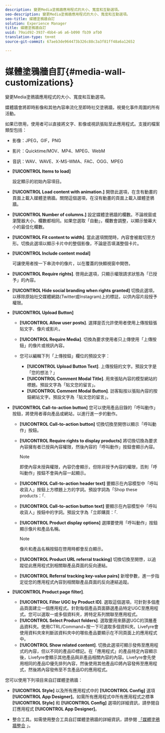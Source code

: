 ```yaml
---
description: 變更Media塗鴉牆應用程式的大小、寬度和互動選項。
seo-description: 變更Media塗鴉牆應用程式的大小、寬度和互動選項。
seo-title: 媒體塗鴉牆自訂
solution: Experience Manager
title: 媒體塗鴉牆自訂
uuid: 79aid92-3937-4bb4-a6 a6-b090 fb39 afb0
translation-type: tm+mt
source-git-commit: 67aeb3de964473b326c88c3a3f81ff48a6a12652

---
```



# 媒體塗鴉牆自訂{#media-wall-customizations}

變更Media塗鴉牆應用程式的大小、寬度和互動選項。



媒體牆會將即時影像和其他內容串流化至即時社交塗鴉牆，視覺化事件周圍的所有活動。

如果已啓用，使用者可以直接將文字、影像或視訊張貼至此應用程式。支援的檔案類型包括：

* 影像：JPEG，GIF，PNG
* 影片：Quicktime/MOV、MP4、MPEG、WebM
* 音訊：WAV、WAVE、X-MS-WMA、FAC、OGG、MPEG

* **[!UICONTROL Items to load]**

   設定顯示的初始內容項目。

* **[!UICONTROL Load content with animation.]** 開啓此選項，在含有動畫的頁面上載入媒體塗鴉牆。關閉這個選項，在沒有動畫的頁面上載入媒體塗鴉牆。
* **[!UICONTROL Number of columns.]** 設定媒體塗鴉牆的欄數。不論視窗或瀏覽器大小，欄數都相同。如果您選取「自動」，欄數會調整，以顯示螢幕大小的最佳化欄數。
* **[!UICONTROL Fit content to width]**. 當此選項關閉時，內容會被裁切至方形。切換此選項以顯示卡片中的整個影像，不論是否填滿整個卡片。
* **[!UICONTROL Include content modal]**

   可讓使用者按一下串流中的像片，以在覆蓋的快顯視窗中開啓。

* **[!UICONTROL Require rights]**. 啓用此選項，只顯示權限請求狀態為「已授予」的內容。
* **[!UICONTROL Hide social branding when rights granted]** 切換此選項，以移除原始社交媒體網路(Twitter或Instagram)上的標誌，以供內容片段授予權限。

* **[!UICONTROL Upload Button]**

   * **[!UICONTROL Allow user posts]**. 選擇是否允許使用者使用上傳按鈕張貼文字、像片或影片。
   * **[!UICONTROL Require Media]**. 切換為要求使用者只上傳使用「上傳按鈕」的像片或視訊內容。
   * 您可以編輯下列「上傳按鈕」欄位的預設文字：

      * **[!UICONTROL Upload Button Text]**. 上傳按鈕的文字。預設文字是「您的想法？」
      * **[!UICONTROL Comment Modal Title]**. 用來張貼內容的模型網站的標題。預設文字為「貼文您的留言」。
      * **[!UICONTROL Comment Modal Button]**. 訪客點按以張貼內容的按鈕網站文字。預設文字為「貼文您的留言」。

* **[!UICONTROL Call-to-action button]** 您可以使用產品目錄的「呼叫動作」按鈕，將使用者導向產品或網站，以進行進一步的動作。

   * **[!UICONTROL Call-to-action button]** 切換切換至開啓以顯示「呼叫動作」按鈕。
   * **[!UICONTROL Require rights to display products]** 將切換切換為要求內容擁有者已授與內容權限，然後內容的「呼叫動作」按鈕會顯示內容。

      >[!NOTE]
      >
      >即使內容未授與權限，內容仍會顯示，但除非授予內容的權限，否則「呼叫動作」按鈕不會與內容一起顯示。

   * **[!UICONTROL Call-to-action header text]** 要顯示在內容模型中「呼叫收貨人」按鈕上方標題上方的字詞。預設字詞為「Shop these products：「.
   * **[!UICONTROL Call-to-action button text]** 要顯示在內容模型中「呼叫收貨人」按鈕中的字詞。預設文字為「立即購買：「.
   * **[!UICONTROL Product display options]** 選擇要使用「呼叫動作」按鈕顯示像片和產品名稱。

      >[!NOTE]
      >
      >像片和產品名稱按鈕在啓用時都會反白顯示。

   * **[!UICONTROL Product URL referral tracking]** 切換切換至開啓，以追蹤從此應用程式到相關聯產品頁面的反向連結。
   * **[!UICONTROL Referral tracking key-value pairs]** 新增參數，進一步指定從您的應用程式內容到相關聯產品頁面的反向連結追蹤。

* **[!UICONTROL Product page filter]**.
   * **[!UICONTROL Filter UGC by Product ID]**. 選取這個選項，可針對多個產品頁面建立一個應用程式。針對每個產品頁面篩選產品特定UGC至應用程式。您可以選取一或多個資料夾，將特定系列關聯至應用程式。
   * **[!UICONTROL Select Product folders]**. 選取要用來篩選UGC的頂層產品資料夾。使用CTRL/Command+按一下可選取多個資料夾。Livefyre會使用資料夾來判斷該資料夾中的哪些產品要顯示在不同頁面上的應用程式中。
   * **[!UICONTROL Show related content]**. 切換此選項可顯示發佈至應用程式的內容，但以不同的產品ID標記。在「應用程式」的產品特定內容顯示後，Livefyre會顯示其他產品與非產品相關內容的內容。Livefyre會先使用相同的產品ID優先排列內容，然後使用其他產品ID將內容發佈至應用程式，然後將內容發佈至不含產品ID的應用程式。

您可以使用下列項目來自訂媒體塗鴉牆：

* **[!UICONTROL Style]** 以及所有應用程式中的 **[!UICONTROL Config]** 選項 **[!UICONTROL App Designer]**。如需所有應用程式中所有應用程式之標準 **[!UICONTROL Style]** 和 **[!UICONTROL Config]** 選項的詳細資訊，請參閱自訂應用程式 **[!UICONTROL App Designer]**。

* 整合工具。如需使用整合工具自訂媒體塗鴉牆的詳細資訊，請參閱 [「媒體塗鴉牆整合](/help/implementation/c-app-integrations/c-media-wall-integration.md) 」。

